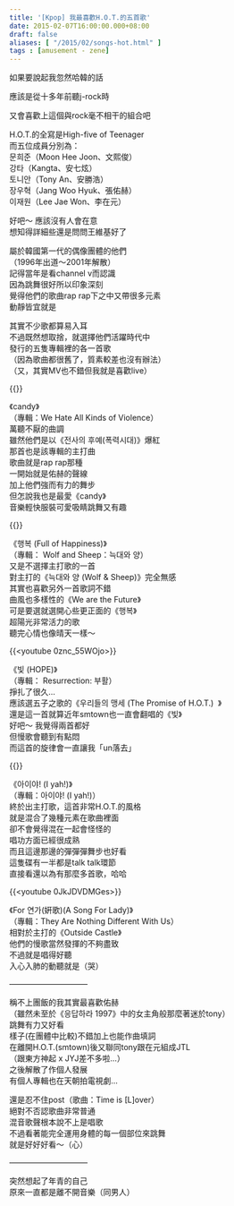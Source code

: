 ```yaml
---
title: '[Kpop] 我最喜歡H.O.T.的五首歌'
date: 2015-02-07T16:00:00.000+08:00
draft: false
aliases: [ "/2015/02/songs-hot.html" ]
tags : [amusement - zene]
---
```


如果要說起我忽然哈韓的話  

應該是從十多年前聽j-rock時

又會喜歡上這個與rock毫不相干的組合吧  
  

H.O.T.的全寫是High-five of Teenager  
而五位成員分別為：  
문희준（Moon Hee Joon、文熙俊）  
강타（Kangta、安七炫）  
토니안（Tony An、安勝浩）  
장우혁（Jang Woo Hyuk、張佑赫）  
이재원（Lee Jae Won、李在元）  
  
好吧～ 應該沒有人會在意  
想知得詳細些還是問問王維基好了  
  
屬於韓國第一代的偶像團體的他們  
（1996年出道～2001年解散）  
記得當年是看channel v而認識  
因為跳舞很好所以印象深刻  
覺得他們的歌曲rap rap下之中又帶很多元素  
動靜皆宜就是  
  
其實不少歌都算易入耳  
不過既然想取捨，就選擇他們活躍時代中  
發行的五隻專輯裡的各一首歌  
（因為歌曲都很舊了，質素較差也沒有辦法）  
（又，其實MV也不錯但我就是喜歡live）  

{{<youtube ZSzC0ULMGPU>}}

《candy》  
（專輯：We Hate All Kinds of Violence）  
萬聽不厭的曲調  
雖然他們是以《전사의 후예(폭력시대)》爆紅  
那首也是該專輯的主打曲  
歌曲就是rap rap那種  
一開始就是佑赫的聲線  
加上他們強而有力的舞步  
但怎說我也是最愛《candy》  
音樂輕快服裝可愛吸睛跳舞又有趣  

{{<youtube I3IH9IQugI8>}}

《행복 (Full of Happiness)》  
（專輯： Wolf and Sheep：늑대와 양）  
又是不選擇主打歌的一首  
對主打的《늑대와 양 (Wolf & Sheep)》完全無感  
其實也喜歡另外一首歌詞不錯  
曲風也多樣性的《We are the Future》  
可是要選就選開心些更正面的《행복》  
超陽光非常活力的歌  
聽完心情也像晴天一樣～  

{{<youtube 0znc_55WOjo>}}

《빛 (HOPE)》  
（專輯： Resurrection: 부활）  
掙扎了很久...  
應該選五子之歌的《우리들의 맹세 (The Promise of H.O.T.)  》  
還是這一首就算近年smtown也一直會翻唱的《빛》  
好吧～ 我覺得兩首都好  
但慢歌會聽到有點悶  
而這首的旋律會一直讓我「un落去」  

{{<youtube x_dmyF1P6uw>}}

《아이야! (I yah!)》  
（專輯：아이야! (I yah!)）  
終於出主打歌，這首非常H.O.T.的風格  
就是混合了幾種元素在歌曲裡面  
卻不會覺得混在一起會怪怪的  
唱功方面已經很成熟  
而且這邊那邊的彈彈彈舞步也好看  
這隻碟有一半都是talk talk環節  
直接看還以為有那麼多首歌，哈哈  

{{<youtube 0JkJDVDMGes>}}

《For 연가(姸歌)(A Song For Lady)》  
（專輯：They Are Nothing Different With Us）  
相對於主打的《Outside Castle》  
他們的慢歌當然發揮的不夠盡致  
不過就是唱得好聽  
入心入肺的動聽就是（哭）  
  
——————————  
  
稱不上團飯的我其實最喜歡佑赫  
（雖然未至於《응답하라 1997》中的女主角般那麼著迷於tony）  
跳舞有力又好看  
樣子(在團體中比較)不錯加上也能作曲填詞  
在離開H.O.T.(smtown)後又聯同tony跟在元組成JTL  
（跟東方神起 x JYJ差不多啦...）  
之後解散了作個人發展  
有個人專輯也在天朝拍電視劇...  

還是忍不住post（歌曲：Time is \[L\]over）  
絕對不否認歌曲非常普通  
混音歌聲根本說不上是唱歌  
不過看著能完全運用身體的每一個部位來跳舞  
就是好好好看～（心）  
  
——————————  
  
突然想起了年青的自己  
原來一直都是離不開音樂（同男人）
